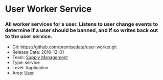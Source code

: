 # User Worker Service
### All worker services for a user. Listens to user change events to determine if a user should be banned, and if so writes back out to the user service.
* Git: https://github.com/premisedata/user-worker.git
* Release Date: 2016-12-01
* Team: [Supply Management](../teams/supply.md)
* Type: service
* Level: Application
* Area: [User](areas/user.png)
